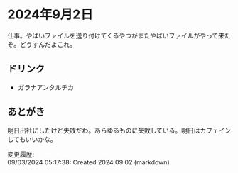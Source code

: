 # 2024年9月2日

仕事。やばいファイルを送り付けてくるやつがまたやばいファイルがやって来たぞ。どうすんだよこれ。

## ドリンク

- ガラナアンタルチカ

## あとがき

明日出社にしたけど失敗だわ。あらゆるものに失敗している。明日はカフェインしてもいいかな。

変更履歴:  
09/03/2024 05:17:38: Created 2024 09 02 (markdown)  
